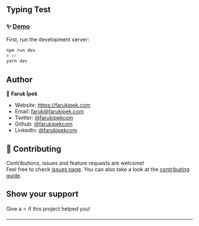 <h2 >
Typing Test
</h2>

### ✨ [Demo](https://typing-test-farukipekcom.vercel.app/)

First, run the development server:

```bash
npm run dev
# or
yarn dev
```

## Author

👤 **Faruk İpek**

- Website: https://farukipek.com
- Email: faruk@farukipek.com
- Twitter: [@farukipekcom](https://twitter.com/farukipekcom)
- Github: [@farukipekcom](https://github.com/farukipekcom)
- LinkedIn: [@farukipekcom](https://linkedin.com/in/farukipekcom)

## 🤝 Contributing

Contributions, issues and feature requests are welcome!<br />Feel free to check [issues page](https://github.com/farukipekcom/typing-test/issues). You can also take a look at the [contributing guide](https://github.com/farukipekcom/typing-test/issues).

## Show your support

Give a ⭐️ if this project helped you!

---
